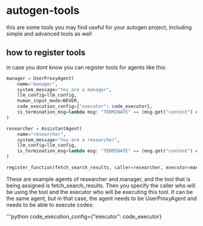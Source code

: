 # autogen-tools
this are some tools you may find useful for your autogen project, including simple and advanced tools as well

## how to register tools

in case you dont know you can register tools for agents like this:

```python
manager = UserProxyAgent(
    name="manager",
    system_message="You are a manager",
    llm_config=llm_config,
    human_input_mode=NEVER,
    code_execution_config={"executor": code_executor},
    is_termination_msg=lambda msg: "TERMINATE" == (msg.get("content") or "").strip()
)

researcher = AssistantAgent(
    name="researcher",
    system_message="You are a researcher",
    llm_config=llm_config,
    is_termination_msg=lambda msg: "TERMINATE" == (msg.get("content") or "").strip()
)

register_function(fetch_search_results, caller=researcher, executor=manager, name="fetch_search_results", description="Fetches the most relevant websites for a given search query. It takes a single argument 'query'.")
```
These are example agents of researcher and manager, and the tool that is being assigned is fetch_search_results. Then you specify the caller who will be using the tool and the executor who will be executing this tool. It can be the same agent, but in that case, the agent needs to be UserProxyAgent and needs to be able to execute codes:

'''python
 code_execution_config={"executor": code_executor}
 ```

